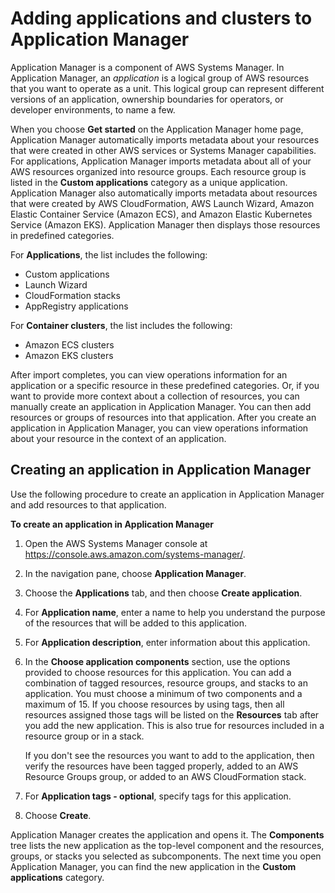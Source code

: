 # Adding applications and clusters to Application Manager<a name="application-manager-getting-started-adding-applications"></a>

Application Manager is a component of AWS Systems Manager\. In Application Manager, an *application* is a logical group of AWS resources that you want to operate as a unit\. This logical group can represent different versions of an application, ownership boundaries for operators, or developer environments, to name a few\.

When you choose **Get started** on the Application Manager home page, Application Manager automatically imports metadata about your resources that were created in other AWS services or Systems Manager capabilities\. For applications, Application Manager imports metadata about all of your AWS resources organized into resource groups\. Each resource group is listed in the **Custom applications** category as a unique application\. Application Manager also automatically imports metadata about resources that were created by AWS CloudFormation, AWS Launch Wizard, Amazon Elastic Container Service \(Amazon ECS\), and Amazon Elastic Kubernetes Service \(Amazon EKS\)\. Application Manager then displays those resources in predefined categories\.

For **Applications**, the list includes the following:
+ Custom applications
+ Launch Wizard
+ CloudFormation stacks
+ AppRegistry applications

For **Container clusters**, the list includes the following:
+ Amazon ECS clusters
+ Amazon EKS clusters

After import completes, you can view operations information for an application or a specific resource in these predefined categories\. Or, if you want to provide more context about a collection of resources, you can manually create an application in Application Manager\. You can then add resources or groups of resources into that application\. After you create an application in Application Manager, you can view operations information about your resource in the context of an application\. 

## Creating an application in Application Manager<a name="application-manager-create-application"></a>

Use the following procedure to create an application in Application Manager and add resources to that application\. 

**To create an application in Application Manager**

1. Open the AWS Systems Manager console at [https://console\.aws\.amazon\.com/systems\-manager/](https://console.aws.amazon.com/systems-manager/)\.

1. In the navigation pane, choose **Application Manager**\.

1. Choose the **Applications** tab, and then choose **Create application**\.

1. For **Application name**, enter a name to help you understand the purpose of the resources that will be added to this application\.

1. For **Application description**, enter information about this application\.

1. In the **Choose application components** section, use the options provided to choose resources for this application\. You can add a combination of tagged resources, resource groups, and stacks to an application\. You must choose a minimum of two components and a maximum of 15\. If you choose resources by using tags, then all resources assigned those tags will be listed on the **Resources** tab after you add the new application\. This is also true for resources included in a resource group or in a stack\. 

   If you don't see the resources you want to add to the application, then verify the resources have been tagged properly, added to an AWS Resource Groups group, or added to an AWS CloudFormation stack\.

1. For **Application tags \- optional**, specify tags for this application\.

1. Choose **Create**\.

Application Manager creates the application and opens it\. The **Components** tree lists the new application as the top\-level component and the resources, groups, or stacks you selected as subcomponents\. The next time you open Application Manager, you can find the new application in the **Custom applications** category\.
